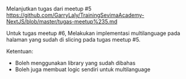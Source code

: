 Melanjutkan tugas dari meetup #5
https://github.com/GarryLaly/TrainingSevimaAcademy-NextJS/blob/master/tugas-meetup%235.md

Untuk tugas meetup #6,
Melakukan implementasi multilanguage pada halaman yang sudah di slicing pada tugas meetup #5.

Ketentuan:
- Boleh menggunakan library yang sudah dibahas
- Boleh juga membuat logic sendiri untuk multilanguage


